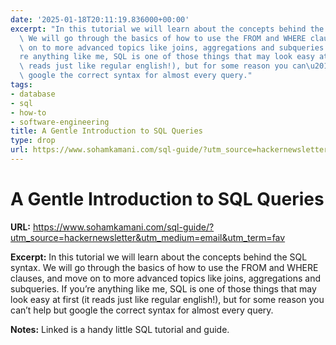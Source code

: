 ```yaml
---
date: '2025-01-18T20:11:19.836000+00:00'
excerpt: "In this tutorial we will learn about the concepts behind the SQL syntax.\
  \ We will go through the basics of how to use the FROM and WHERE clauses, and move\
  \ on to more advanced topics like joins, aggregations and subqueries.\nIf you\u2019\
  re anything like me, SQL is one of those things that may look easy at first (it\
  \ reads just like regular english!), but for some reason you can\u2019t help but\
  \ google the correct syntax for almost every query."
tags:
- database
- sql
- how-to
- software-engineering
title: A Gentle Introduction to SQL Queries
type: drop
url: https://www.sohamkamani.com/sql-guide/?utm_source=hackernewsletter&utm_medium=email&utm_term=fav
---
```


# A Gentle Introduction to SQL Queries

**URL:** https://www.sohamkamani.com/sql-guide/?utm_source=hackernewsletter&utm_medium=email&utm_term=fav

**Excerpt:** In this tutorial we will learn about the concepts behind the SQL syntax. We will go through the basics of how to use the FROM and WHERE clauses, and move on to more advanced topics like joins, aggregations and subqueries.
If you’re anything like me, SQL is one of those things that may look easy at first (it reads just like regular english!), but for some reason you can’t help but google the correct syntax for almost every query.

**Notes:**
Linked is a handy little SQL tutorial and guide.
